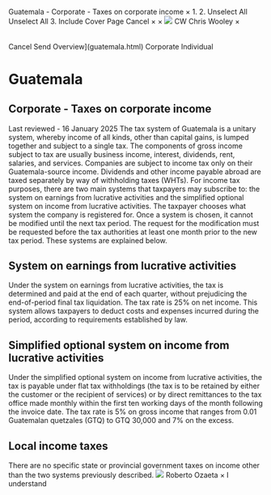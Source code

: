 Guatemala - Corporate - Taxes on corporate income
×
1.
2.
Unselect All
Unselect All
3.
Include Cover Page
Cancel
×
×
![](-/media/world-wide-tax-summaries/attachments/global---chris-wooley.ashx%3Frev=ac5e5f3223b34096b1afc2a6009c7320&revision=ac5e5f32-23b3-4096-b1af-c2a6009c7320&hash=859B7ADC84DC2CBEC9760E9E6EE7DE6D0A8BFCDF)
CW
Chris Wooley
×
######
Cancel
Send
Overview](guatemala.html)
Corporate
Individual
# Guatemala
## Corporate - Taxes on corporate income
Last reviewed - 16 January 2025
The tax system of Guatemala is a unitary system, whereby income of all kinds, other than capital gains, is lumped together and subject to a single tax. The components of gross income subject to tax are usually business income, interest, dividends, rent, salaries, and services. Companies are subject to income tax only on their Guatemala-source income. Dividends and other income payable abroad are taxed separately by way of withholding taxes (WHTs).
For income tax purposes, there are two main systems that taxpayers may subscribe to: the system on earnings from lucrative activities and the simplified optional system on income from lucrative activities. The taxpayer chooses what system the company is registered for. Once a system is chosen, it cannot be modified until the next tax period. The request for the modification must be requested before the tax authorities at least one month prior to the new tax period.
These systems are explained below.
## System on earnings from lucrative activities
Under the system on earnings from lucrative activities, the tax is determined and paid at the end of each quarter, without prejudicing the end-of-period final tax liquidation. The tax rate is 25% on net income.
This system allows taxpayers to deduct costs and expenses incurred during the period, according to requirements established by law.
## Simplified optional system on income from lucrative activities
Under the simplified optional system on income from lucrative activities, the tax is payable under flat tax withholdings (the tax is to be retained by either the customer or the recipient of services) or by direct remittances to the tax office made monthly within the first ten working days of the month following the invoice date. The tax rate is 5% on gross income that ranges from 0.01 Guatemalan quetzales (GTQ) to GTQ 30,000 and 7% on the excess.
## Local income taxes
There are no specific state or provincial government taxes on income other than the two systems previously described.
![](-/media/world-wide-tax-summaries/guatemalaroberto-estuardo-ozaetaguatemala--roberto-ozaetajpg20200707161242252.ashx%3Frev=d15c2b7b4be340d5ad7ac33d4977cc27&revision=d15c2b7b-4be3-40d5-ad7a-c33d4977cc27&hash=BE053AD2CE83D42271EA01B1E8E885D86833AE18)
Roberto Ozaeta
×
I understand